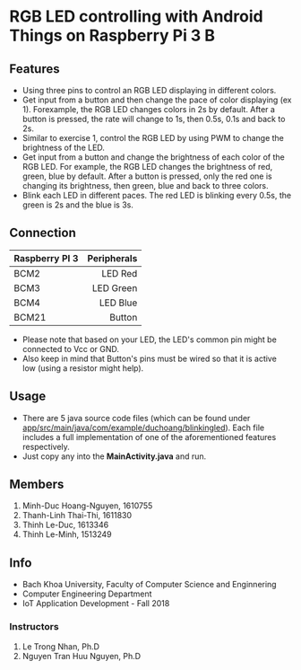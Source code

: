 # RGB LED controlling with Android Things on Raspberry Pi 3 B
## Features
* Using three pins to control an RGB LED displaying in different colors.
* Get input from a button and then change the pace of color displaying (ex 1). Forexample, the RGB LED changes colors in 2s by default. After a button is pressed, the rate will change to 1s, then 0.5s, 0.1s and back to 2s.
*  Similar to exercise 1, control the RGB LED by using PWM to change the brightness of the LED.
* Get input from a button and change the brightness of each color of the RGB LED. For example, the RGB LED changes the brightness of red, green, blue by default. After a button is pressed, only the red one is changing its brightness, then green, blue and back to three colors.
* Blink each LED in different paces. The red LED is blinking every 0.5s, the green is 2s and the blue is 3s.
## Connection
| Raspberry PI 3 | Peripherals   | 
| -------------- | -------------:| 
| BCM2           | LED Red       | 
| BCM3           | LED Green     | 
| BCM4           | LED Blue      | 
| BCM21          | Button        | 
* Please note that based on your LED, the LED's common pin might be connected to Vcc or GND.
* Also keep in mind that Button's pins must be wired so that it is active low (using a resistor might help).
## Usage
* There are 5 java source code files (which can be found under [app/src/main/java/com/example/duchoang/blinkingled](https://github.com/hoangnguyenminhduc/ledRGB_with_AndroidThings/tree/master/app/src/main/java/com/example/duchoang/blinkingled)). Each file includes a full implementation of one of the aforementioned features respectively. 
* Just copy any into the **MainActivity.java** and run.
## Members
1. Minh-Duc Hoang-Nguyen, 1610755
2. Thanh-Linh Thai-Thi, 1611830
3. Thinh Le-Duc, 1613346
4. Thinh Le-Minh, 1513249

## Info
* Bach Khoa University, Faculty of Computer Science and Enginnering
* Computer Engineering Department
* IoT Application Development - Fall 2018
### Instructors
1. Le Trong Nhan, Ph.D
2. Nguyen Tran Huu Nguyen, Ph.D

